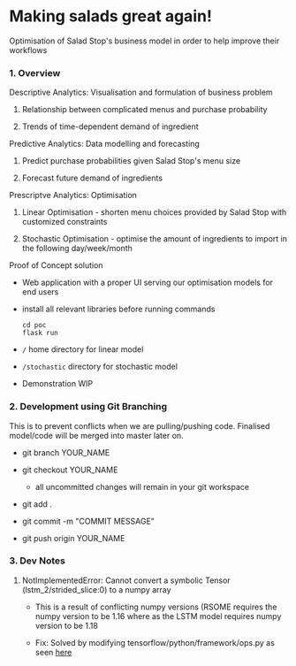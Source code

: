 # Making salads great again!

Optimisation of Salad Stop's business model in order to help improve their workflows

### 1. Overview

Descriptive Analytics: Visualisation and formulation of business problem

1. Relationship between complicated menus and purchase probability

2. Trends of time-dependent demand of ingredient

Predictive Analytics: Data modelling and forecasting

1. Predict purchase probabilities given Salad Stop's menu size

2. Forecast future demand of ingredients

Prescriptve Analytics: Optimisation 

1. Linear Optimisation - shorten menu choices provided by Salad Stop with customized constraints

2. Stochastic Optimisation - optimise the amount of ingredients to import in the following day/week/month

Proof of Concept solution

- Web application with a proper UI serving our optimisation models for end users 

- install all relevant libraries before running commands

  ```
  cd poc
  flask run 
  ```
  
- `/` home directory for linear model

- `/stochastic` directory for stochastic model

- Demonstration WIP

### 2. Development using Git Branching

This is to prevent conflicts when we are pulling/pushing code. Finalised model/code will be merged into master later on.

- git branch YOUR_NAME

- git checkout YOUR_NAME

  - all uncommitted changes will remain in your git workspace

- git add .

- git commit -m "COMMIT MESSAGE"

- git push origin YOUR_NAME

### 3. Dev Notes

1. NotImplementedError: Cannot convert a symbolic Tensor (lstm_2/strided_slice:0) to a numpy array

    - This is a result of conflicting numpy versions (RSOME requires the numpy version to be 1.16 where as the LSTM model requires numpy version to be 1.18

    - Fix: Solved by modifying tensorflow/python/framework/ops.py as seen [here](https://localcoder.org/notimplementederror-cannot-convert-a-symbolic-tensor-lstm-2-strided-slice0-t)

